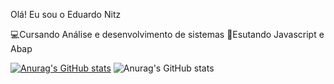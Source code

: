 Olá! Eu sou o Eduardo Nitz

💻Cursando Análise e desenvolvimento de sistemas
📒Esutando Javascript e Abap

[![Anurag's GitHub stats](https://github-readme-stats.vercel.app/api?username=DadoNitz)](https://github.com/anuraghazra/github-readme-stats)
![Anurag's GitHub stats](https://github-readme-stats.vercel.app/api?username=anuraghazra&show_icons=true&theme=radical)
